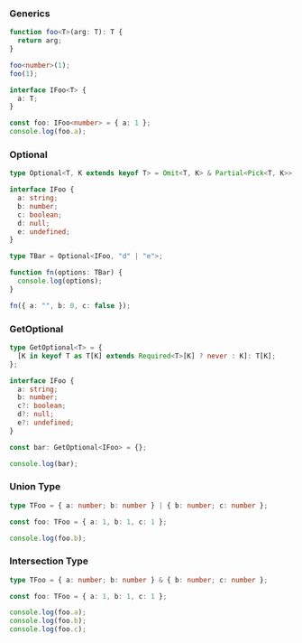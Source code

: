 ### Generics

```typescript
function foo<T>(arg: T): T {
  return arg;
}

foo<number>(1);
foo(1);
```

```typescript
interface IFoo<T> {
  a: T;
}

const foo: IFoo<number> = { a: 1 };
console.log(foo.a);
```

### Optional

```typescript
type Optional<T, K extends keyof T> = Omit<T, K> & Partial<Pick<T, K>>;

interface IFoo {
  a: string;
  b: number;
  c: boolean;
  d: null;
  e: undefined;
}

type TBar = Optional<IFoo, "d" | "e">;

function fn(options: TBar) {
  console.log(options);
}

fn({ a: "", b: 0, c: false });
```

### GetOptional

```typescript
type GetOptional<T> = {
  [K in keyof T as T[K] extends Required<T>[K] ? never : K]: T[K];
};

interface IFoo {
  a: string;
  b: number;
  c?: boolean;
  d?: null;
  e?: undefined;
}

const bar: GetOptional<IFoo> = {};

console.log(bar);
```

### Union Type

```typescript
type TFoo = { a: number; b: number } | { b: number; c: number };

const foo: TFoo = { a: 1, b: 1, c: 1 };

console.log(foo.b);
```

### Intersection Type

```typescript
type TFoo = { a: number; b: number } & { b: number; c: number };

const foo: TFoo = { a: 1, b: 1, c: 1 };

console.log(foo.a);
console.log(foo.b);
console.log(foo.c);
```
